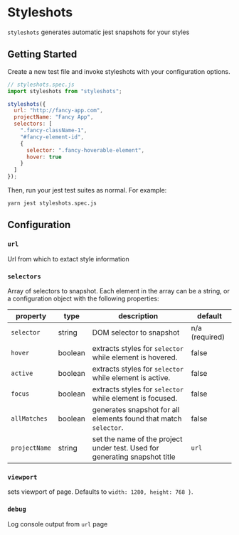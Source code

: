 # Styleshots

`styleshots` generates automatic jest snapshots for your styles

## Getting Started

Create a new test file and invoke styleshots with your configuration options.

```js
// styleshots.spec.js
import styleshots from "styleshots";

styleshots({
  url: "http://fancy-app.com",
  projectName: "Fancy App",
  selectors: [
    ".fancy-className-1",
    "#fancy-element-id",
    {
      selector: ".fancy-hoverable-element",
      hover: true
    }
  ]
});
```

Then, run your jest test suites as normal. For example:

`yarn jest styleshots.spec.js`

## Configuration

### `url`

Url from which to extact style information

### `selectors`

Array of selectors to snapshot. Each element in the array can be a string, or a configuration object with the following properties:

| **property**  | **type** | **description**                                                            | **default**    |
| ------------- | -------- | -------------------------------------------------------------------------- | -------------- |
| `selector`    | string   | DOM selector to snapshot                                                   | n/a (required) |
| `hover`       | boolean  | extracts styles for `selector` while element is hovered.                   | false          |
| `active`      | boolean  | extracts styles for `selector` while element is active.                    | false          |
| `focus`       | boolean  | extracts styles for `selector` while element is focused.                   | false          |
| `allMatches`  | boolean  | generates snapshot for all elements found that match `selector`.           | false          |
| `projectName` | string   | set the name of the project under test. Used for generating snapshot title | `url`          |

### `viewport`

sets viewport of page. Defaults to `width: 1280, height: 768 }`.

### `debug`

Log console output from `url` page
